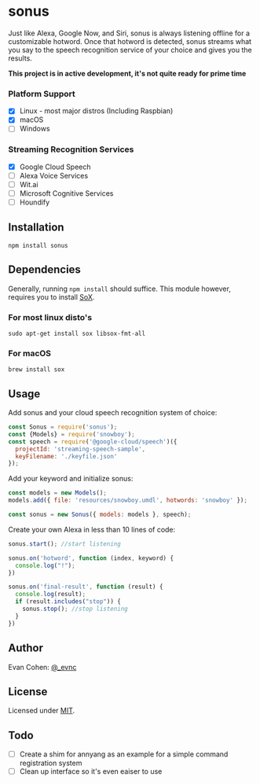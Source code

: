# sonus
Just like Alexa, Google Now, and Siri, sonus is always listening offline for a customizable hotword. Once that hotword is detected, sonus streams what you say to the speech recognition service of your choice and gives you the results. 

**This project is in active development, it's not quite ready for prime time**

### Platform Support 
- [X] Linux - most major distros (Including Raspbian)
- [X] macOS
- [ ] Windows

### Streaming Recognition Services

- [X] Google Cloud Speech
- [ ] Alexa Voice Services
- [ ] Wit.ai
- [ ] Microsoft Cognitive Services
- [ ] Houndify

## Installation

```
npm install sonus
```

## Dependencies

Generally, running `npm install` should suffice. This module however, requires you to install [SoX](http://sox.sourceforge.net).

### For most linux disto's
```
sudo apt-get install sox libsox-fmt-all
```

### For macOS
```
brew install sox
```

## Usage 

Add sonus and your cloud speech recognition system of choice:
``` javascript
const Sonus = require('sonus');
const {Models} = require('snowboy');
const speech = require('@google-cloud/speech')({
  projectId: 'streaming-speech-sample',
  keyFilename: './keyfile.json'
});
```

Add your keyword and initialize sonus:
``` javascript
const models = new Models();
models.add({ file: 'resources/snowboy.umdl', hotwords: 'snowboy' });

const sonus = new Sonus({ models: models }, speech);
```

Create your own Alexa in less than 10 lines of code:
``` javascript
sonus.start(); //start listening

sonus.on('hotword', function (index, keyword) {
  console.log("!");
})

sonus.on('final-result', function (result) {
  console.log(result);
  if (result.includes("stop")) {
    sonus.stop(); //stop listening
  }
})
```

## Author
Evan Cohen: [@_evnc](https://twitter.com/_evnc)

## License
Licensed under [MIT](https://github.com/evancohen/sonus/blob/master/LICENSE).


## Todo

- [ ] Create a shim for annyang as an example for a simple command registration system
- [ ] Clean up interface so it's even eaiser to use
